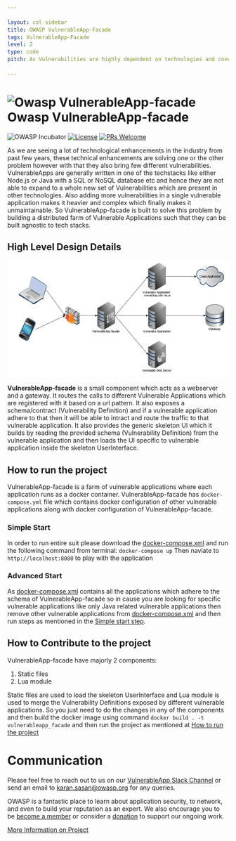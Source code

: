 ```yaml
---

layout: col-sidebar
title: OWASP VulnerableApp-Facade
tags: VulnerableApp-Facade
level: 2
type: code
pitch: As Vulnerabilities are highly dependent on technologies and covering all the technology under on Vulnerable Application is impossible hence VulnerableApp-facade is built to solve this problem by building a distributed farm of Vulnerable Applications such that they can be built agnostic to tech stacks.

---
```

#  ![Owasp VulnerableApp-facade](https://raw.githubusercontent.com/SasanLabs/VulnerableApp/master/docs/logos/Coloured/iconColoured.png)Owasp VulnerableApp-facade
![OWASP Incubator](https://img.shields.io/badge/owasp-incubator-blue.svg) [![License](https://img.shields.io/badge/License-Apache%202.0-blue.svg)](https://opensource.org/licenses/Apache-2.0) [![PRs Welcome](https://img.shields.io/badge/PRs-welcome-brightgreen.svg?style=flat-square)](http://makeapullrequest.com)

As we are seeing a lot of technological enhancements in the industry from past few years, these technical enhancements are solving one or the other problem however with that they also bring few different vulnerabilities. VulnerableApps are generally written in one of the techstacks like either Node.js or Java with a SQL or NoSQL database etc and hence they are not able to expand to a whole new set of Vulnerabilities which are present in other technologies. Also adding more vulnerabilities in a single vulnerable application makes it heavier and complex which finally makes it unmaintainable. So VulnerableApp-facade is built to solve this problem by building a distributed farm of Vulnerable Applications such that they can be built agnostic to tech stacks.

## High Level Design Details
![High Level Design](./assets/images/VulnerableApp-facade.jpeg)

**VulnerableApp-facade** is a small component which acts as a webserver and a gateway. It routes the calls to different Vulnerable Applications which are registered with it based on a url pattern. It also exposes a schema/contract (Vulnerability Definition) and if a vulnerable application adhere to that then it will be able to intract and route the traffic to that vulnerable application. It also provides the generic skeleton UI which it builds by reading the provided schema (Vulnerability Definition) from the vulnerable application and then loads the UI specific to vulnerable application inside the skeleton UserInterface. 

## How to run the project
VulnerableApp-facade is a farm of vulnerable applications where each application runs as a docker container. VulnerableApp-facade has `docker-compose.yml` file which contains docker configuration of other vulnerable applications along with docker configuration of VulnerableApp-facade. 
### Simple Start ###
In order to run entire suit please download the [docker-compose.xml](https://github.com/SasanLabs/VulnerableApp-facade/blob/main/docker-compose.yml) and run the following command from terminal:
``` docker-compose up ```
Then naviate to ``` http://localhost:8080 ``` to play with the application

### Advanced Start ###
As [docker-compose.xml](https://github.com/SasanLabs/VulnerableApp-facade/blob/main/docker-compose.yml) contains all the applications which adhere to the schema of VulnerableApp-facade so in cause you are looking for specific vulnerable applications like only Java related vulnerable applications then remove other vulnerable applications from [docker-compose.xml](https://github.com/SasanLabs/VulnerableApp-facade/blob/main/docker-compose.yml) and then run steps as mentioned in the [Simple start step](#simple-start).

## How to Contribute to the project
VulnerableApp-facade have majorly 2 components:
1. Static files
2. Lua module

Static files are used to load the skeleton UserInterface and Lua module is used to merge the Vulnerability Definitions exposed by different vulnerable applications.
So you just need to do the changes in any of the components and then build the docker image using command ```docker build . -t vulnerableapp_facade``` and then run the project as mentioned at [How to run the project](#how-to-run-the-project) 

# Communication
Please feel free to reach out to us on our [VulnerableApp Slack Channel](https://owasp.slack.com/messages/#owasp-vulnerableapp/) or send an email to karan.sasan@owasp.org for any queries.

OWASP is a fantastic place to learn about application security, to network, and even
to build your reputation as an expert. We also encourage you to be [become a member](/membership) or consider
a [donation](https://owasp.org/donate/?reponame=www-project-vulnerableapp-facade&title=OWASP+VulnerableApp-facade) to support our ongoing work.

[More Information on Project](https://sasanlabs.github.io/VulnerableApp-facade/)

